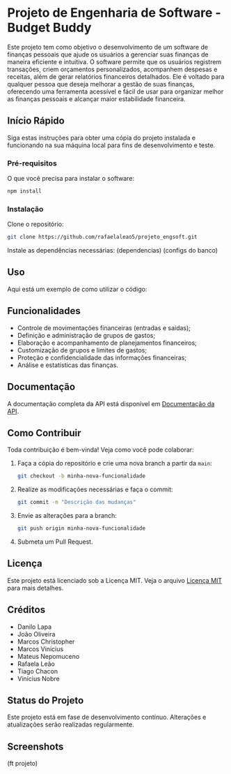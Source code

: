# Projeto de Engenharia de Software - Budget Buddy

Este projeto tem como objetivo o desenvolvimento de um software de finanças pessoais que ajude os usuários a gerenciar suas finanças de maneira eficiente e intuitiva. O software permite que os usuários registrem transações, criem orçamentos personalizados, acompanhem despesas e receitas, além de gerar relatórios financeiros detalhados. Ele é voltado para qualquer pessoa que deseja melhorar a gestão de suas finanças, oferecendo uma ferramenta acessível e fácil de usar para organizar melhor as finanças pessoais e alcançar maior estabilidade financeira.

## Início Rápido

Siga estas instruções para obter uma cópia do projeto instalada e funcionando na sua máquina local para fins de desenvolvimento e teste.

### Pré-requisitos

O que você precisa para instalar o software:

```bash
npm install
```

### Instalação

Clone o repositório:

```bash
git clone https://github.com/rafaelaleao5/projeto_engsoft.git
```

Instale as dependências necessárias:
(dependencias)
(configs do banco)

## Uso

Aqui está um exemplo de como utilizar o código:

## Funcionalidades

- Controle de movimentações financeiras (entradas e saídas);
- Definição e administração de grupos de gastos;
- Elaboração e acompanhamento de planejamentos financeiros;
- Customização de grupos e limites de gastos;
- Proteção e confidencialidade das informações financeiras;
- Análise e estatísticas das finanças.

## Documentação

A documentação completa da API está disponível em [Documentação da API](https://github.com/rafaelaleao5/projeto_engsoft/blob/main/artefatos/API_documentation.md).

## Como Contribuir

Toda contribuição é bem-vinda! Veja como você pode colaborar:

1. Faça a cópia do repositório e crie uma nova branch a partir da `main`:
   ```bash
   git checkout -b minha-nova-funcionalidade
   ```
2. Realize as modificações necessárias e faça o commit:
   ```bash
   git commit -m "Descrição das mudanças"
   ```
3. Envie as alterações para a branch:
   ```bash
   git push origin minha-nova-funcionalidade
   ```
4. Submeta um Pull Request.

## Licença

Este projeto está licenciado sob a Licença MIT. Veja o arquivo [Licença MIT](https://github.com/rafaelaleao5/projeto_engsoft/blob/main/LICENSE.md) para mais detalhes.

## Créditos

- Danilo Lapa
- João Oliveira
- Marcos Christopher
- Marcos Vinicius
- Mateus Nepomuceno
- Rafaela Leão
- Tiago Chacon
- Vinícius Nobre

## Status do Projeto

Este projeto está em fase de desenvolvimento contínuo. Alterações e atualizações serão realizadas regularmente.

## Screenshots

(ft projeto)
